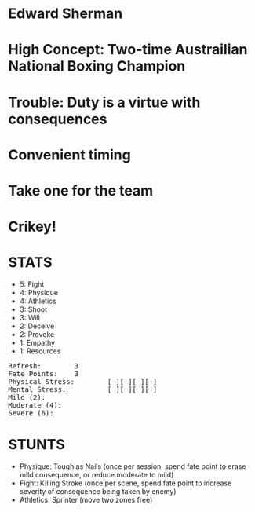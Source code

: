# Edward Sherman

# High Concept: Two-time Austrailian National Boxing Champion

# Trouble: Duty is a virtue with consequences

# Convenient timing

# Take one for the team

# Crikey!

# STATS

* 5: Fight
* 4: Physique
* 4: Athletics
* 3: Shoot
* 3: Will
* 2: Deceive
* 2: Provoke
* 1: Empathy
* 1: Resources

<pre>
Refresh: 		3
Fate Points: 	3
Physical Stress: 		[ ][ ][ ][ ]
Mental Stress: 			[ ][ ][ ][ ]
Mild (2): 
Moderate (4): 
Severe (6):
</pre>

# STUNTS

* Physique: Tough as Nails (once per session, spend fate point to erase mild consequence, or reduce moderate to mild)
* Fight: Killing Stroke (once per scene, spend fate point to increase severity of consequence being taken by enemy)
* Athletics: Sprinter (move two zones free)